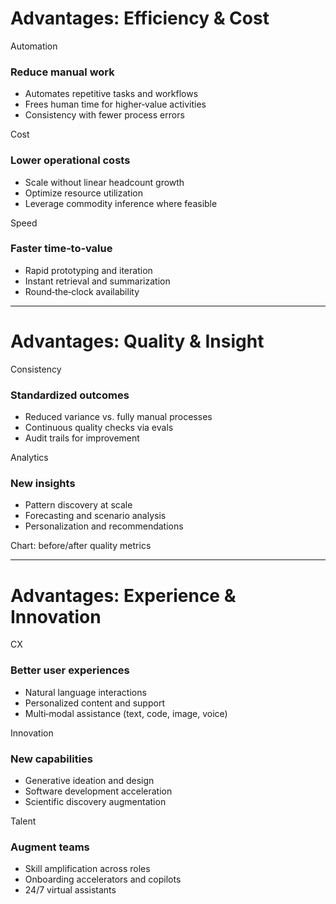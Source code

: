 # Advantages: Efficiency & Cost

<div class="card-grid three mt-2">
  <div class="feature-card">
    <div class="eyebrow">Automation</div>
    <h3 class="feature-title">Reduce manual work</h3>
    <ul class="points-clean">
      <li>Automates repetitive tasks and workflows</li>
      <li>Frees human time for higher‑value activities</li>
      <li>Consistency with fewer process errors</li>
    </ul>
  </div>
  <div class="feature-card">
    <div class="eyebrow">Cost</div>
    <h3 class="feature-title">Lower operational costs</h3>
    <ul class="points-clean">
      <li>Scale without linear headcount growth</li>
      <li>Optimize resource utilization</li>
      <li>Leverage commodity inference where feasible</li>
    </ul>
  </div>
  <div class="feature-card">
    <div class="eyebrow">Speed</div>
    <h3 class="feature-title">Faster time‑to‑value</h3>
    <ul class="points-clean">
      <li>Rapid prototyping and iteration</li>
      <li>Instant retrieval and summarization</li>
      <li>Round‑the‑clock availability</li>
    </ul>
  </div>
</div>

---

# Advantages: Quality & Insight

<div class="split-cols mt-2">
  <div class="left">
    <div class="feature-card">
      <div class="eyebrow">Consistency</div>
      <h3 class="feature-title">Standardized outcomes</h3>
      <ul class="points-clean">
        <li>Reduced variance vs. fully manual processes</li>
        <li>Continuous quality checks via evals</li>
        <li>Audit trails for improvement</li>
      </ul>
    </div>
    <div class="feature-card">
      <div class="eyebrow">Analytics</div>
      <h3 class="feature-title">New insights</h3>
      <ul class="points-clean">
        <li>Pattern discovery at scale</li>
        <li>Forecasting and scenario analysis</li>
        <li>Personalization and recommendations</li>
      </ul>
    </div>
  </div>
  <div class="right">
    <div class="glass-frame tall">
      <div class="placeholder">Chart: before/after quality metrics</div>
    </div>
  </div>
</div>

---

# Advantages: Experience & Innovation

<div class="card-grid three mt-2">
  <div class="feature-card">
    <div class="eyebrow">CX</div>
    <h3 class="feature-title">Better user experiences</h3>
    <ul class="points-clean">
      <li>Natural language interactions</li>
      <li>Personalized content and support</li>
      <li>Multi‑modal assistance (text, code, image, voice)</li>
    </ul>
  </div>
  <div class="feature-card">
    <div class="eyebrow">Innovation</div>
    <h3 class="feature-title">New capabilities</h3>
    <ul class="points-clean">
      <li>Generative ideation and design</li>
      <li>Software development acceleration</li>
      <li>Scientific discovery augmentation</li>
    </ul>
  </div>
  <div class="feature-card">
    <div class="eyebrow">Talent</div>
    <h3 class="feature-title">Augment teams</h3>
    <ul class="points-clean">
      <li>Skill amplification across roles</li>
      <li>Onboarding accelerators and copilots</li>
      <li>24/7 virtual assistants</li>
    </ul>
  </div>
</div>
